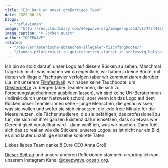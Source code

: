 ```yaml
---
title: "Ein Dank an unser großartiges Team"
date: 2022-06-28
blogs: 
  - "reflexionen"
image: "http://res.cloudinary.com/deepwave-org/image/upload/v1747244136/deepwave.org/Screenshot-2023-11-30-164906.png"
image_caption: "© Jochen Quast"
author: "DEEPWAVE"
related: 
  - "/das-verraeterische-abtauchen-illegaler-fischfangboote/"
  - "/landes-pilotprojekt-zu-geisternetzen-startet-in-schleswig-holstein/"
---
```


Ich bin so stolz darauf, unser Logo auf diesem Rücken zu sehen. Manchmal frage ich mich: was machen wir da eigentlich, wir haben ja keine Boote, mit denen wir [illegale Fischtrawler](https://www.deepwave.org/das-verraeterische-abtauchen-illegaler-fischfangboote/) verfolgen (aber wir kommunizieren darüber u.a. mit unserem [Filmfestival](https://www.deepwave.org/projekte/deepwave-filmfestival/)), wir haben keine Tauchboote, um [Geisternetze](https://www.deepwave.org/landes-pilotprojekt-zu-geisternetzen-startet-in-schleswig-holstein/) zu bergen (aber Teamlerinnen, die sich zu Forschungstaucherinnen ausbilden lassen), wir sind keine UN-Beraterinnen (indirekt durch unser Netzwerk schon), aber wenn ich das Logo auf dem Rücken unser Teamler:innen sehe - junge Menschen, die genau wissen, was sie wollen und wofür sie sich einsetzen, die jede freie Minute für die Meere nutzen, die Fächer studieren, die sie befähigen, das professionell zu tun, die sich mit ihrer ganzen Existenz dafür einsetzen, dass so etwas wie Gerechtigkeit vorstellbar wird - dann weiß ich, was wir machen. Dann fühlt sich das so real an wie die Stickerei unseres Logos: es ist nicht nur ein Bild, es sind lauter unzählige einzelne konkrete Taten.

Liebes liebes Team danke!!! Eure CEO Anna Groß

[Dieser Beitrag](https://www.instagram.com/p/CfU2pOdsX8C/?img_index=1) und unsere anderen Reflexionen stammen ursprünglich von unserem Instagram Kanal [@deepwave\_ocean\_org](https://www.instagram.com/deepwave_ocean_org/).
